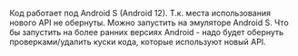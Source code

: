 Код работает под Android S (Android 12). Т.к. места использования нового API не обернуты.
Можно запустить на эмуляторе Android S.
Что бы запустить на более ранних версиях Android - надо будет обернуть проверками/удалить куски кода, которые используют новый API.
